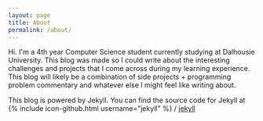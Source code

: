 ```yaml
---
layout: page
title: About
permalink: /about/
---
```


Hi. I'm a 4th year Computer Science student currently studying at Dalhousie University. This blog was made so I could write about the interesting challenges and projects that I come across during my learning experience. This blog will likely be a combination of side projects + programming problem commentary and whatever else I might feel like writing about.


This blog is powered by Jekyll. You can find the source code for Jekyll at
{% include icon-github.html username="jekyll" %} /
[jekyll](https://github.com/jekyll/jekyll)
